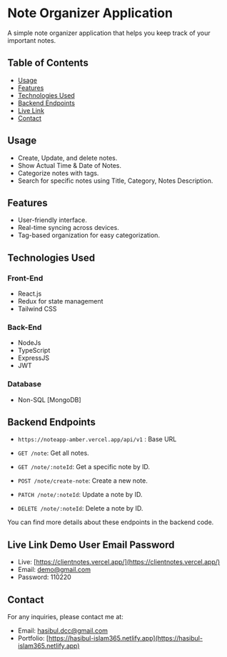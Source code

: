 # Note Organizer Application

A simple note organizer application that helps you keep track of your important notes.

## Table of Contents

- [Usage](#usage)
- [Features](#features)
- [Technologies Used](#technologies-used)
- [Backend Endpoints](#backend-endpoints)
- [Live Link](#live-link-demo-user-email-password)
- [Contact](#contact)

## Usage

- Create, Update, and delete notes.
- Show Actual Time & Date of Notes.
- Categorize notes with tags.
- Search for specific notes using Title, Category, Notes Description.

## Features

- User-friendly interface.
- Real-time syncing across devices.
- Tag-based organization for easy categorization.

## Technologies Used

### Front-End

- React.js
- Redux for state management
- Tailwind CSS

### Back-End

- NodeJs
- TypeScript
- ExpressJS
- JWT

### Database

- Non-SQL [MongoDB]

## Backend Endpoints

- `https://noteapp-amber.vercel.app/api/v1` : Base URL

- `GET /note`: Get all notes.
- `GET /note/:noteId`: Get a specific note by ID.
- `POST /note/create-note`: Create a new note.
- `PATCH /note/:noteId`: Update a note by ID.
- `DELETE /note/:noteId`: Delete a note by ID.

You can find more details about these endpoints in the backend code.

## Live Link  Demo User Email Password

- Live: [https://clientnotes.vercel.app/](https://clientnotes.vercel.app/)
- Email: demo@gmail.com
- Password: 110220

## Contact

For any inquiries, please contact me at:

- Email: [hasibul.dcc@gmail.com](mailto:hasibul.dcc@gmail.com)
- Portfolio: [https://hasibul-islam365.netlify.app](https://hasibul-islam365.netlify.app)
